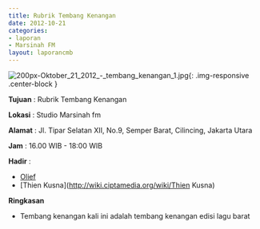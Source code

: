 ```yaml
---
title: Rubrik Tembang Kenangan
date: 2012-10-21
categories:
- laporan
- Marsinah FM
layout: laporancmb
---
```



![200px-Oktober_21_2012_-_tembang_kenangan_1.jpg](/uploads/200px-Oktober_21_2012_-_tembang_kenangan_1.jpg){: .img-responsive .center-block }


**Tujuan** : Rubrik Tembang Kenangan 

**Lokasi** : Studio Marsinah fm 

**Alamat** : Jl. Tipar Selatan XII, No.9, Semper Barat, Cilincing, Jakarta Utara 

**Jam** : 16.00 WIB - 18:00 WIB 

**Hadir** :
* [Olief](http://wiki.ciptamedia.org/wiki/Olief)
* [Thien Kusna](http://wiki.ciptamedia.org/wiki/Thien Kusna)

**Ringkasan**  
* Tembang kenangan kali ini adalah tembang kenangan edisi lagu barat 

